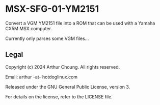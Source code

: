 # MSX-SFG-01-YM2151

Convert a VGM YM2151 file into a ROM that can be used with a Yamaha CX5M MSX computer.

Currently only parses some VGM files...

## Legal

Copyright (c) 2024 Arthur Choung. All rights reserved.

Email: arthur -at- hotdoglinux.com

Released under the GNU General Public License, version 3.

For details on the license, refer to the LICENSE file.

